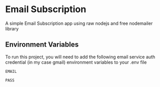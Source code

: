 # Email Subscription

A simple Email Subscription app using raw nodejs and free nodemailer library


## Environment Variables

To run this project, you will need to add the following email service auth credential (in my case gmail) environment variables to your .env file

`EMAIL`

`PASS`

